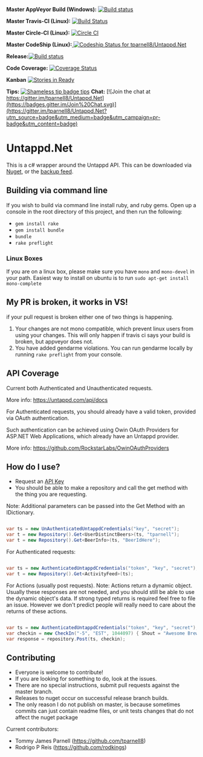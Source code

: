 **Master AppVeyor Build (Windows):** [![Build status](https://ci.appveyor.com/api/projects/status/e21297waldfrso3p/branch/master?svg=true)](https://ci.appveyor.com/project/tparnell8/untappd-net/branch/master)

**Master Travis-CI (Linux):** [![Build Status](https://travis-ci.org/tparnell8/Untappd.Net.svg?branch=master)](https://travis-ci.org/tparnell8/Untappd.Net)

**Master Circle-CI (Linux):** [![Circle CI](https://circleci.com/gh/tparnell8/Untappd.Net/tree/master.svg?style=svg)](https://circleci.com/gh/tparnell8/Untappd.Net/tree/master)

**Master CodeShip (Linux):**[ ![Codeship Status for tparnell8/Untappd.Net](https://codeship.com/projects/aa00c9e0-f94b-0132-799e-3a92bb520805/status?branch=master)](https://codeship.com/projects/86796)

**Release:**[![Build status](https://ci.appveyor.com/api/projects/status/e21297waldfrso3p/branch/Release?svg=true)](https://ci.appveyor.com/project/tparnell8/untappd-net/branch/Release)

**Code Coverage:** [![Coverage Status](https://coveralls.io/repos/tparnell8/Untappd.Net/badge.svg?branch=master)](https://coveralls.io/r/tparnell8/Untappd.Net?branch=master)

**Kanban** [![Stories in Ready](https://badge.waffle.io/tparnell8/untappd.net.png?label=ready&title=Ready)](https://waffle.io/tparnell8/untappd.net)

**Tips:** [![Shameless tip badge tips](https://img.shields.io/gratipay/TommyParnell.svg)](https://gratipay.com/TommyParnell)
**Chat:** [![Join the chat at https://gitter.im/tparnell8/Untappd.Net](https://badges.gitter.im/Join%20Chat.svg)](https://gitter.im/tparnell8/Untappd.Net?utm_source=badge&utm_medium=badge&utm_campaign=pr-badge&utm_content=badge)
# Untappd.Net

This is a c# wrapper around the Untappd API. This can be downloaded via [Nuget](https://www.nuget.org/packages/Untappd.Net/), or the [backup feed](https://www.myget.org/F/untappd-net/api/v2).

## Building via command line

If you wish to build via command line install ruby, and ruby gems. Open up a console in the root directory of this project, and then run the following:

* `gem install rake`
* `gem install bundle`
* `bundle`
* `rake preflight`

### Linux Boxes

If you are on a linux box, please make sure you have `mono` and `mono-devel` in your path. Easiest way to install on ubuntu is to run `sudo apt-get install mono-complete`

## My PR is broken, it works in VS!

if your pull request is broken either one of two things is happening.

1. Your changes are not mono compatible, which prevent linux users from using your changes. This will only happen if travis ci says your build is broken, but appveyor does not.
2. You have added gendarme violations. You can run gendarme locally by running `rake preflight` from your console.

## API Coverage

Current both Authenticated and Unauthenticated requests.

More info: https://untappd.com/api/docs

For Authenticated requests, you should already have a valid token, provided via OAuth authentication.

Such authentication can be achieved using Owin OAuth Providers for ASP.NET Web Applications, which already have an Untappd provider.

More info: https://github.com/RockstarLabs/OwinOAuthProviders

## How do I use?

* Request an [API Key](https://untappd.com/api/register?register=new)
* You should be able to make a repository and call the get method with the thing you are requesting.

Note: Additional parameters can be passed into the Get Method with an IDictionary.

```csharp

var ts = new UnAuthenticatedUntappdCredentials("key", "secret");
var t = new Repository().Get<UserDistinctBeers>(ts, "tparnell");
var t = new Repository().Get<BeerInfo>(ts, "BeerIdHere");

```

For Authenticated requests:

```csharp

var ts = new AuthenticatedUntappdCredentials("token", "key", "secret");
var t = new Repository().Get<ActivityFeed>(ts);

```

For Actions (usually post requests). Note: Actions return a dynamic object. Usually these responses are not needed, and you should still be able to use the dynamic object's data. If strong typed returns is required feel free to file an issue. However we don't predict people will really need to care about the returns of these actions.


```csharp

var ts = new AuthenticatedUntappdCredentials("token", "key", "secret");
var checkin = new CheckIn("-5", "EST", 1044097) { Shout = "Awesome Brew", Rating = 4 };
var response = repository.Post(ts, checkin);

```

## Contributing

* Everyone is welcome to contribute!
* If you are looking for something to do, look at the issues.
* There are no special instructions, submit pull requests against the master branch.
* Releases to nuget occur on successful release branch builds.
 * The only reason I do not publish on master, is because sometimes commits can just contain readme files, or unit tests changes that do not affect the nuget package

Current contributors:
* Tommy James Parnell (https://github.com/tparnell8)
* Rodrigo P Reis (https://github.com/rodkings)
